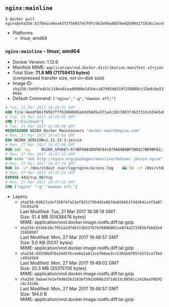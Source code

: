 ## `nginx:mainline`

```console
$ docker pull nginx@sha256:52f84ace6ea43f2f58937e5f9fc562e99ad6876e82b99d171916c1ece587c188
```

-	Platforms:
	-	linux; amd64

### `nginx:mainline` - linux; amd64

-	Docker Version: 1.12.6
-	Manifest MIME: `application/vnd.docker.distribution.manifest.v2+json`
-	Total Size: **71.8 MB (71759413 bytes)**  
	(compressed transfer size, not on-disk size)
-	Image ID: `sha256:5e69fe4b3c310ea91ead6008e143deca87995d0519f258008cc52e8c0a5366da`
-	Default Command: `["nginx","-g","daemon off;"]`

```dockerfile
# Tue, 21 Mar 2017 18:28:51 GMT
ADD file:4eedf861fb567fffb2694b65ebdd58d5e371a2c28c3863f363f333cb34e5eb7b in / 
# Tue, 21 Mar 2017 18:29:05 GMT
CMD ["/bin/bash"]
# Tue, 21 Mar 2017 22:06:58 GMT
MAINTAINER NGINX Docker Maintainers "docker-maint@nginx.com"
# Mon, 27 Mar 2017 19:47:04 GMT
ENV NGINX_VERSION=1.11.12-1~jessie
# Mon, 27 Mar 2017 19:47:06 GMT
RUN set -e; 	NGINX_GPGKEY=573BFD6B3D8FBC641079A6ABABF5BD827BD9BF62; 	found=''; 	for server in 		ha.pool.sks-keyservers.net 		hkp://keyserver.ubuntu.com:80 		hkp://p80.pool.sks-keyservers.net:80 		pgp.mit.edu 	; do 		echo "Fetching GPG key $NGINX_GPGKEY from $server"; 		apt-key adv --keyserver "$server" --keyserver-options timeout=10 --recv-keys "$NGINX_GPGKEY" && found=yes && break; 	done; 	test -z "$found" && echo >&2 "error: failed to fetch GPG key $NGINX_GPGKEY" && exit 1; 	exit 0
# Mon, 27 Mar 2017 19:47:23 GMT
RUN echo "deb http://nginx.org/packages/mainline/debian/ jessie nginx" >> /etc/apt/sources.list 	&& apt-get update 	&& apt-get install --no-install-recommends --no-install-suggests -y 						ca-certificates 						nginx=${NGINX_VERSION} 						nginx-module-xslt 						nginx-module-geoip 						nginx-module-image-filter 						nginx-module-perl 						nginx-module-njs 						gettext-base 	&& rm -rf /var/lib/apt/lists/*
# Mon, 27 Mar 2017 19:47:24 GMT
RUN ln -sf /dev/stdout /var/log/nginx/access.log 	&& ln -sf /dev/stderr /var/log/nginx/error.log
# Mon, 27 Mar 2017 19:47:24 GMT
EXPOSE 443/tcp 80/tcp
# Mon, 27 Mar 2017 19:47:25 GMT
CMD ["nginx" "-g" "daemon off;"]
```

-	Layers:
	-	`sha256:6d827a3ef358f4fa21ef8251f95492e667da826653fd43641cef5a877dc03a70`  
		Last Modified: Tue, 21 Mar 2017 18:38:18 GMT  
		Size: 51.4 MB (51438476 bytes)  
		MIME: application/vnd.docker.image.rootfs.diff.tar.gzip
	-	`sha256:b556b18c7952a2d746313b537b7bf0806801ce874a273365bfbb62e4316b8687`  
		Last Modified: Mon, 27 Mar 2017 19:48:57 GMT  
		Size: 5.0 KB (5037 bytes)  
		MIME: application/vnd.docker.image.rootfs.diff.tar.gzip
	-	`sha256:03558b976e24d5fbcee6e2a012cefb6ee3cc5365b07057e5f2ca73bdc491d1b9`  
		Last Modified: Mon, 27 Mar 2017 19:49:02 GMT  
		Size: 20.3 MB (20315706 bytes)  
		MIME: application/vnd.docker.image.rootfs.diff.tar.gzip
	-	`sha256:9abee7e1ef9d8d263193bf59d3d08b3371db33c89581c2410aa78b92c8c33c6b`  
		Last Modified: Mon, 27 Mar 2017 19:48:57 GMT  
		Size: 194.0 B  
		MIME: application/vnd.docker.image.rootfs.diff.tar.gzip
